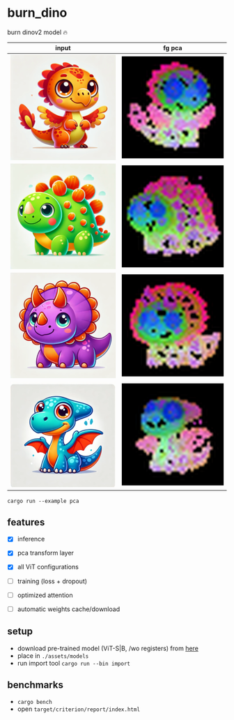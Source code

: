 # burn_dino
burn dinov2 model 🔥

| input               | fg pca               |
|-----------------------|-----------------------|
| ![Alt text](./assets/images/dino_0.png)    | ![Alt text](./docs/images/dino_0_pca.png)    |
| ![Alt text](./assets/images/dino_1.png)    | ![Alt text](./docs/images/dino_1_pca.png)    |
| ![Alt text](./assets/images/dino_2.png)    | ![Alt text](./docs/images/dino_2_pca.png)    |
| ![Alt text](./assets/images/dino_3.png)    | ![Alt text](./docs/images/dino_3_pca.png)    |

`cargo run --example pca`


## features

- [x] inference
- [x] pca transform layer
- [x] all ViT configurations
- [ ] training (loss + dropout)
- [ ] optimized attention
- [ ] automatic weights cache/download


## setup
- download pre-trained model (ViT-S|B, /wo registers) from [here](https://github.com/facebookresearch/dinov2?tab=readme-ov-file#pretrained-models)
- place in `./assets/models`
- run import tool `cargo run --bin import`

<!---
TODO: release converted/quantized mpk models /w net loader
-->


## benchmarks

- `cargo bench`
- open `target/criterion/report/index.html`

